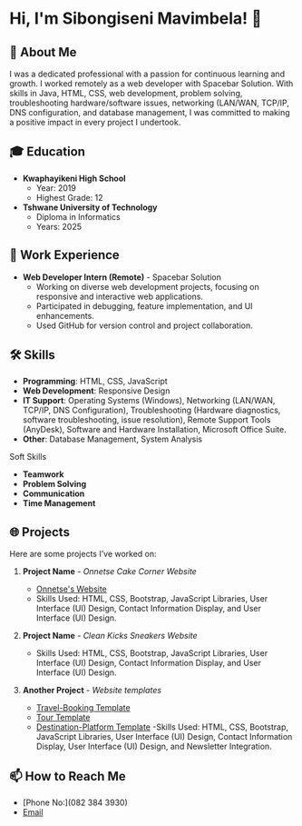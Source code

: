 

# Hi, I'm Sibongiseni Mavimbela! 👋

## 🚀 About Me
I was a dedicated professional with a passion for continuous learning and growth. I worked remotely as a web developer with Spacebar Solution. With skills in Java, HTML, CSS, web development, problem solving, troubleshooting hardware/software issues, networking (LAN/WAN, TCP/IP, DNS configuration, and database management, I was committed to making a positive impact in every project I undertook.

## 🎓 Education
- **Kwaphayikeni High School**
  - Year: 2019
  - Highest Grade: 12
- **Tshwane University of Technology**
  - Diploma in Informatics
  - Years: 2025

## 💼 Work Experience
- **Web Developer Intern (Remote)** - Spacebar Solution
  - Working on diverse web development projects, focusing on responsive and interactive web applications.
  - Participated in debugging, feature implementation, and UI enhancements.
  - Used GitHub for version control and project collaboration.

## 🛠️ Skills
- **Programming**: HTML, CSS, JavaScript
- **Web Development**: Responsive Design
- **IT Support**: Operating Systems (Windows), Networking (LAN/WAN, TCP/IP, DNS Configuration),
 Troubleshooting (Hardware diagnostics, software troubleshooting, issue resolution), Remote Support Tools (AnyDesk), Software and Hardware Installation, Microsoft Office Suite.
- **Other**: Database Management, System Analysis

 Soft Skills
- **Teamwork**
- **Problem Solving**
- **Communication**
- **Time Management**

## 🌐 Projects
Here are some projects I’ve worked on:

1. **Project Name** - *Onnetse Cake Corner Website*
   - [Onnetse's Website](https://www.onnetsecakescorner.co.za/)
   - Skills Used: HTML, CSS, Bootstrap, JavaScript Libraries, User Interface (UI) Design, Contact Information Display, and User Interface (UI) Design.

2. **Project Name** - *Clean Kicks Sneakers Website*

   - Skills Used: HTML, CSS, Bootstrap, JavaScript Libraries, User Interface (UI) Design, Contact Information Display, and User Interface (UI) Design.

3. **Another Project** - *Website templates*
   - [Travel-Booking Template](https://sbongiseni-mavimbela.github.io/-Travel-Agency-Booking-)
   - [Tour Template](https://sbongiseni-mavimbela.github.io/Tour/)
   - [Destination-Platform Template](https://sbongiseni-mavimbela.github.io/Destination-Platform/)
   -Skills Used: HTML, CSS, Bootstrap, JavaScript Libraries, User Interface (UI) Design, Contact Information Display, User Interface (UI) Design, and Newsletter Integration.

## 📫 How to Reach Me 
- [Phone No:](082 384 3930)  
- [Email](mailto:sbongisenismara@gmail.com)

